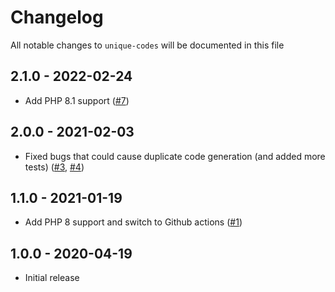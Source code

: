 # Changelog

All notable changes to `unique-codes` will be documented in this file

## 2.1.0 - 2022-02-24

- Add PHP 8.1 support ([#7](https://github.com/nextapps-be/unique-codes/pull/7))

## 2.0.0 - 2021-02-03

- Fixed bugs that could cause duplicate code generation (and added more tests) ([#3](https://github.com/nextapps-be/unique-codes/pull/3), [#4](https://github.com/nextapps-be/unique-codes/pull/4))

## 1.1.0 - 2021-01-19

- Add PHP 8 support and switch to Github actions ([#1](https://github.com/nextapps-be/unique-codes/pull/1))

## 1.0.0 - 2020-04-19

- Initial release
